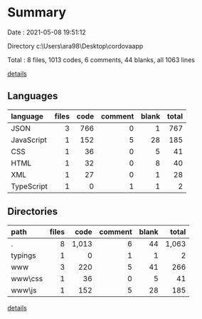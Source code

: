 # Summary

Date : 2021-05-08 19:51:12

Directory c:\Users\ara98\Desktop\cordovaapp

Total : 8 files,  1013 codes, 6 comments, 44 blanks, all 1063 lines

[details](details.md)

## Languages
| language | files | code | comment | blank | total |
| :--- | ---: | ---: | ---: | ---: | ---: |
| JSON | 3 | 766 | 0 | 1 | 767 |
| JavaScript | 1 | 152 | 5 | 28 | 185 |
| CSS | 1 | 36 | 0 | 5 | 41 |
| HTML | 1 | 32 | 0 | 8 | 40 |
| XML | 1 | 27 | 0 | 1 | 28 |
| TypeScript | 1 | 0 | 1 | 1 | 2 |

## Directories
| path | files | code | comment | blank | total |
| :--- | ---: | ---: | ---: | ---: | ---: |
| . | 8 | 1,013 | 6 | 44 | 1,063 |
| typings | 1 | 0 | 1 | 1 | 2 |
| www | 3 | 220 | 5 | 41 | 266 |
| www\css | 1 | 36 | 0 | 5 | 41 |
| www\js | 1 | 152 | 5 | 28 | 185 |

[details](details.md)